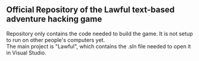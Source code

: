 ## Official Repository of the Lawful text-based adventure hacking game

Repository only contains the code needed to build the game. It is not setup to run on other people's computers yet.  
The main project is "Lawful", which contains the .sln file needed to open it in Visual Studio.
